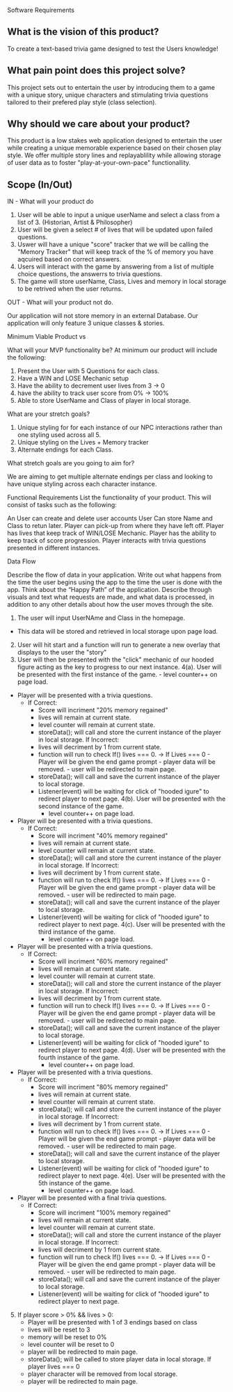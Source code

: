 Software Requirements

## What is the vision of this product?
To create a text-based trivia game designed to test the Users knowledge!

## What pain point does this project solve?

This project sets out to entertain the user by introducing them to a game with a unique story, unique characters and stimulating trivia questions tailored to their prefered play style (class selection).

## Why should we care about your product?
This product is a low stakes web application designed to entertain the user while creating a unique memorable experience based on their chosen play style. We offer multiple story lines and replayablility while allowing storage of user data as to foster "play-at-your-own-pace" functionallity. 

## Scope (In/Out)
IN - What will your product do

1. User will be able to input a unique userName and select a class from a list of 3. (Historian, Artist & Philosopher)
2. User will be given a select # of lives that will be updated upon failed questions. 
3. Uswer will have a unique "score" tracker that we will be calling the "Memory Tracker" that will keep track of the % of memory you have aqcuired based on correct answers.
4. Users will interact with the game by answering from a list of multiple choice questions, the answerrs to trivia questions.
5. The game will store userName, Class, Lives and memory in local storage to be retrived when the user returns. 


OUT - What will your product not do.

Our application will not store memory in an external Database.
Our application will only feature 3 unique classes & stories. 


Minimum Viable Product vs

What will your MVP functionality be?
At minimum our product will include the following:
1. Present the User with 5 Questions for each class.
2. Have a WIN and LOSE Mechanic setup
3. Have the ability to decrement user lives from 3 -> 0
4. have the ability to track user score from 0% -> 100%
5. Able to store UserName and Class of player in local storage. 

What are your stretch goals?

1. Unique styling for for each instance of our NPC interactions rather than one styling used across all 5. 
2. Unique styling on the Lives + Memory tracker
3. Alternate endings for each Class. 


What stretch goals are you going to aim for?

We are aiming to get multiple alternate endings per class and looking to have unique styling across each character instance. 

Functional Requirements
List the functionality of your product. This will consist of tasks such as the following:

An User can create and delete user accounts
User Can store Name and Class to retun later.
Player can pick-up from where they have left off. 
Player has lives that keep track of WIN/LOSE Mechanic. 
Player has the ability to keep track of score progression.
Player interacts with trivia questions presented in different instances. 


Data Flow

Describe the flow of data in your application. Write out what happens from the time the user begins using the app to the time the user is done with the app. Think about the “Happy Path” of the application. Describe through visuals and text what requests are made, and what data is processed, in addition to any other details about how the user moves through the site.

1. The user will input UserNAme and Class in the homepage. 
  - This data will be stored and retrieved in local storage upon page load. 
2. User will hit start and a function will run to generate a new overlay that displays to the user the "story"
3. User will then be presented with the "click" mechanic of our hooded figure acting as the key to progress to our next instance. 
4(a). User will be presented with the first instance of the game. 
        - level counter++ on page load.
  - Player will be presented with a trivia questions.
    - If Correct:
      - Score will incriment "20% memory regained"
      - lives will remain at current state.
      - level counter will remain at current state.
      - storeData(); will call and store the current instance of the player in local storage. 
    If Incorrect:
      - lives will decriment by 1 from current state.
      - function will run to check If() lives === 0. 
          -> If Lives === 0
              - Player will be given the end game prompt
              - player data will be removed.
              - user will be redirected to main page.
      - storeData(); will call and save the current instance of the player to local storage. 
      - Listener(event) will be waiting for click of "hooded igure" to redirect player to next page.
4(b). User will be presented with the second instance of the game. 
        - level counter++ on page load.
  - Player will be presented with a trivia questions.
    - If Correct:
      - Score will incriment "40% memory regained"
      - lives will remain at current state.
      - level counter will remain at current state.
      - storeData(); will call and store the current instance of the player in local storage. 
    If Incorrect:
      - lives will decriment by 1 from current state.
      - function will run to check If() lives === 0. 
          -> If Lives === 0
              - Player will be given the end game prompt
              - player data will be removed.
              - user will be redirected to main page.
      - storeData(); will call and save the current instance of the player to local storage. 
      - Listener(event) will be waiting for click of "hooded igure" to redirect player to next page.
4(c). User will be presented with the third instance of the game. 
        - level counter++ on page load.
  - Player will be presented with a trivia questions.
    - If Correct:
      - Score will incriment "60% memory regained"
      - lives will remain at current state.
      - level counter will remain at current state.
      - storeData(); will call and store the current instance of the player in local storage. 
    If Incorrect:
      - lives will decriment by 1 from current state.
      - function will run to check If() lives === 0. 
          -> If Lives === 0
              - Player will be given the end game prompt
              - player data will be removed.
              - user will be redirected to main page.
      - storeData(); will call and save the current instance of the player to local storage.
      - Listener(event) will be waiting for click of "hooded igure" to redirect player to next page.
4(d). User will be presented with the fourth instance of the game. 
        - level counter++ on page load.
  - Player will be presented with a trivia questions.
    - If Correct:
      - Score will incriment "80% memory regained"
      - lives will remain at current state.
      - level counter will remain at current state.
      - storeData(); will call and store the current instance of the player in local storage. 
    If Incorrect:
      - lives will decriment by 1 from current state.
      - function will run to check If() lives === 0. 
          -> If Lives === 0
              - Player will be given the end game prompt
              - player data will be removed.
              - user will be redirected to main page.
      - storeData(); will call and save the current instance of the player to local storage.
      - Listener(event) will be waiting for click of "hooded igure" to redirect player to next page.
4(e). User will be presented with the 5th instance of the game. 
        - level counter++ on page load.
  - Player will be presented with a final trivia questions.
    - If Correct:
      - Score will incriment "100% memory regained"
      - lives will remain at current state.
      - level counter will remain at current state.
      - storeData(); will call and store the current instance of the player in local storage. 
    If Incorrect:
      - lives will decriment by 1 from current state.
      - function will run to check If() lives === 0. 
          -> If Lives === 0
              - Player will be given the end game prompt
              - player data will be removed.
              - user will be redirected to main page.
      - storeData(); will call and save the current instance of the player to local storage.
      - Listener(event) will be waiting for click of "hooded igure" to redirect player to next page.
5. If player score > 0% && lives > 0:
    - Player will be presented with 1 of 3 endings based on class
    - lives will be reset to 3
    - memory will be reset to 0%
    - level counter will be reset to 0
    - player will be redirected to main page.
    - storeData(); will be called to store player data in local storage.
  If player lives === 0
    - player character will be removed from local storage.
    - player will be redirected to main page. 



